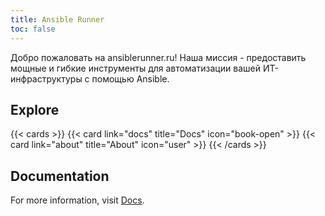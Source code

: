 ```yaml
---
title: Ansible Runner
toc: false
---
```


Добро пожаловать на ansiblerunner.ru! Наша миссия - предоставить мощные и гибкие инструменты для автоматизации вашей ИТ-инфраструктуры с помощью Ansible.

## Explore

{{< cards >}}
  {{< card link="docs" title="Docs" icon="book-open" >}}
  {{< card link="about" title="About" icon="user" >}}
{{< /cards >}}

## Documentation

For more information, visit [Docs](/docs).
